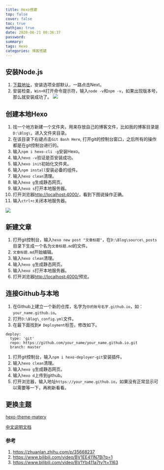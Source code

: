 ```yaml
---
title: Hexo搭建
top: false
cover: false
toc: true
mathjax: true
date: 2020-06-21 00:36:37
password:
summary:
tags: Hexo
categories: 博客搭建
---
```


## 安装Node.js
1. [下载地址](https://nodejs.org/zh-cn/)，安装选项全部默认，一路点击Next。
2. 安装检查，`Win+R`打开命令提示符，输入`node -v`和`npm -v`，如果出现版本号，那么就安装成功了。
![](/images/博客搭建/2.jpg)

## 创建本地Hexo
1. 找一个地方新建一个文件夹，用来存放自己的博客文件，比如我的博客目录是`D:\Blog\`，进入文件夹目录。
2. 在该目录下右键点击`Git Bash Here`, 打开git的控制台窗口，之后所有的操作都是在git控制台进行的。
3. 输入`npm i hexo-cli -g`安装Hexo。
4. 输入`hexo -v`验证是否安装成功。
5. 输入`hexo init`初始化文件夹。
6. 输入`npm install`安装必备的组件。
7. 输入`hexo clean`清理。
8. 输入`hexo g`生成静态网页。
9. 输入`hexo s`打开本地服务器。
10. 打开浏览器[http://localhost:4000/](http://localhost:4000/)，看到下图说操作正确。
11. 输入`ctrl+c`关闭本地服务器。

![](/images/博客搭建/1.jpg)

## 新建文章
1. 打开git控制台，输入`hexo new post "文章标题"`，在`D:\Blog\source\_posts`目录下生成一个名为`文章标题.md`的文件。
2. `文章标题.md`开始编辑。
3. 输入`hexo clean`清理。
4. 输入`hexo g`生成静态网页。
5. 输入`hexo s`打开本地服务器。
6. 打开浏览器[http://localhost:4000/](http://localhost:4000/)预览。

## 连接Github与本地
1. 在Github上建立一个新的仓库，名字为`你的账号名字.github.io`，如：`your_name.github.io`。
2. 打开`D:\Blog\_config.yml`文件。
3. 在最下面找到`# Deployment`标签，修改如下。
   
```
deploy:
  type: 'git'
  repo: https://github.com/your_name/your_name.github.io.git
  branch: master
```

1. 打开git控制台，输入`npm i hexo-deployer-git`安装插件。
2. 输入`hexo clean`清理。
3. 输入`hexo g`生成静态网页。
4. 输入`hexo d`上传到github。
5. 打开浏览器，输入地址`https://your_name.github.io`，如果没有正常显示可以需要等一下，再刷新看看。

## 更换主题
[hexo-theme-matery](https://github.com/blinkfox/hexo-theme-matery)

[中文说明文档](https://github.com/blinkfox/hexo-theme-matery/blob/develop/README_CN.md)

### 参考
1. https://zhuanlan.zhihu.com/p/35668237
2. https://www.bilibili.com/video/BV1EE411N7Bi?p=1
3. https://www.bilibili.com/video/BV1Yb411a7ty?t=1163